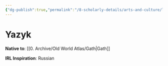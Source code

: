 ```yaml
---
{"dg-publish":true,"permalink":"/8-scholarly-details/arts-and-culture/languages/yazyk/","noteIcon":""}
---
```


# Yazyk

**Native to**: [[0. Archive/Old World Atlas/Gath\|Gath]] 

**IRL Inspiration**: Russian 